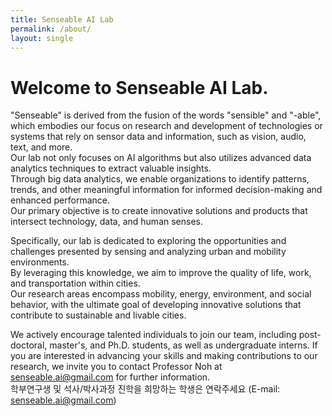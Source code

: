 ```yaml
---
title: Senseable AI Lab
permalink: /about/
layout: single
---
```

<h1> Welcome to Senseable AI Lab.</h1>
"Senseable" is derived from the fusion of the words "sensible" and "-able", 
which embodies our focus on research and development of technologies or systems that rely on sensor data and information, such as vision, audio, text, and more.
<br>
Our lab not only focuses on AI algorithms but also utilizes advanced data analytics techniques to extract valuable insights.
<br>
Through big data analytics, we enable organizations to identify patterns, trends, and other meaningful information for informed decision-making and enhanced performance.
<br>
Our primary objective is to create innovative solutions and products that intersect technology, data, and human senses.
<br>

Specifically, our lab is dedicated to exploring the opportunities and challenges presented by sensing and analyzing urban and mobility environments.
<br>
By leveraging this knowledge, we aim to improve the quality of life, work, and transportation within cities. 
<br>
Our research areas encompass mobility, energy, environment, and social behavior, with the ultimate goal of developing innovative solutions that contribute to sustainable and livable cities.
<br>
  
We actively encourage talented individuals to join our team, including post-doctoral, master's, and Ph.D. students, as well as undergraduate interns. If you are interested in advancing your skills and making contributions to our research, we invite you to contact Professor Noh at senseable.ai@gmail.com for further information.
<br>
학부연구생 및 석사/박사과정 진학을 희망하는 학생은 연락주세요 (E-mail: senseable.ai@gmail.com)



